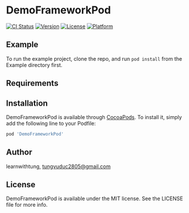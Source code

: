 # DemoFrameworkPod

[![CI Status](https://img.shields.io/travis/learnwithtung/DemoFrameworkPod.svg?style=flat)](https://travis-ci.org/learnwithtung/DemoFrameworkPod)
[![Version](https://img.shields.io/cocoapods/v/DemoFrameworkPod.svg?style=flat)](https://cocoapods.org/pods/DemoFrameworkPod)
[![License](https://img.shields.io/cocoapods/l/DemoFrameworkPod.svg?style=flat)](https://cocoapods.org/pods/DemoFrameworkPod)
[![Platform](https://img.shields.io/cocoapods/p/DemoFrameworkPod.svg?style=flat)](https://cocoapods.org/pods/DemoFrameworkPod)

## Example

To run the example project, clone the repo, and run `pod install` from the Example directory first.

## Requirements

## Installation

DemoFrameworkPod is available through [CocoaPods](https://cocoapods.org). To install
it, simply add the following line to your Podfile:

```ruby
pod 'DemoFrameworkPod'
```

## Author

learnwithtung, tungvuduc2805@gmail.com

## License

DemoFrameworkPod is available under the MIT license. See the LICENSE file for more info.
